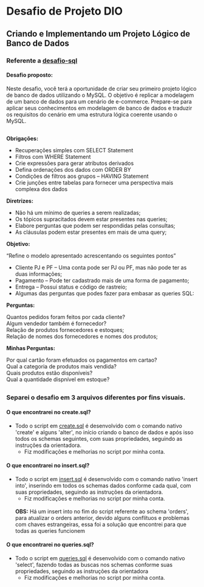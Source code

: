 # Desafio de Projeto DIO
## Criando e Implementando um Projeto Lógico de Banco de Dados

### Referente a [desafio-sql](link)
<h4><b> Desafio proposto: </b></h4>
Neste desafio, você terá a oportunidade de criar seu primeiro projeto lógico de banco de dados utilizando o MySQL. O objetivo é replicar a modelagem de um banco de dados para um cenário de e-commerce. Prepare-se para aplicar seus conhecimentos em modelagem de banco de dados e traduzir os requisitos do cenário em uma estrutura lógica coerente usando o MySQL.

##
<b>Obrigações:</b>

+ Recuperações simples com SELECT Statement
+ Filtros com WHERE Statement
+ Crie expressões para gerar atributos derivados
+ Defina ordenações dos dados com ORDER BY
+ Condições de filtros aos grupos – HAVING Statement
+ Crie junções entre tabelas para fornecer uma perspectiva mais complexa dos dados


<b>Diretrizes:</b>


- Não há um mínimo de queries a serem realizadas;
- Os tópicos supracitados devem estar presentes nas queries;
- Elabore perguntas que podem ser respondidas pelas consultas;
- As cláusulas podem estar presentes em mais de uma query;


<b>Objetivo:</b>


“Refine o modelo apresentado acrescentando os seguintes pontos”

* Cliente PJ e PF – Uma conta pode ser PJ ou PF, mas não pode ter as duas informações;
* Pagamento – Pode ter cadastrado mais de uma forma de pagamento;
* Entrega – Possui status e código de rastreio;
* Algumas das perguntas que podes fazer para embasar as queries SQL:


<b>Perguntas:</b>


Quantos pedidos foram feitos por cada cliente? <br>
Algum vendedor também é fornecedor? <br>
Relação de produtos fornecedores e estoques; <br>
Relação de nomes dos fornecedores e nomes dos produtos; <br>


<b>Minhas Perguntas:</b>


Por qual cartão foram efetuados os pagamentos em cartao? <br>
Qual a categoria de produtos mais vendida? <br>
Quais produtos estão disponíveis? <br>
Qual a quantidade dispnível em estoque? <br>


##
### Separei o desafio em 3 arquivos diferentes por fins visuais.
<h4>O que encontrarei no <b>create.sql</b>?</h4>

* Todo o script em [create.sql](link) é desenvolvido com o comando nativo 'create' e alguns 'alter', no início criando o banco de dados e após isso todos os schemas seguintes, com suas propriedades, seguindo as instruções da orientadora.
    * Fiz modificações e melhorias no script por minha conta. 

<h4>O que encontrarei no <b>insert.sql</b>?</h4>

* Todo o script em [insert.sql](link) é desenvolvido com o comando nativo 'insert into', inserindo em todos os schemas dados conforme cada qual, com suas propriedades, seguindo as instruções da orientadora.
    * Fiz modificações e melhorias no script por minha conta.
    <br>
    <b>OBS:</b> Há um insert into no fim do script referente ao schema 'orders', para atualizar o orders anterior, devido alguns conflítuos e problemas com chaves estrangeiras, essa foi a solução que encontrei para que todas as queries funcionem

<h4>O que encontrarei no <b>queries.sql</b>?</h4>

* Todo o script em [queries.sql](link) é desenvolvido com o comando nativo 'select', fazendo todas as buscas nos schemas conforme suas propriedades, seguindo as instruções da orientadora
    * Fiz modificações e melhorias no script por minha conta.